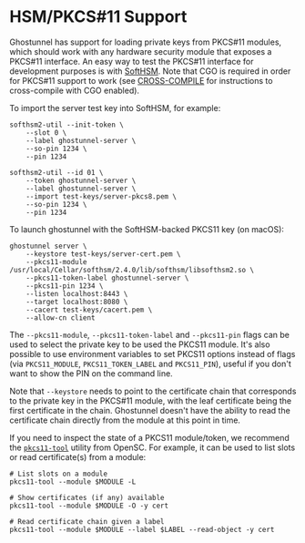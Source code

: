 HSM/PKCS#11 Support
===================

Ghostunnel has support for loading private keys from PKCS#11 modules, which
should work with any hardware security module that exposes a PKCS#11 interface.
An easy way to test the PKCS#11 interface for development purposes is with
[SoftHSM][softhsm]. Note that CGO is required in order for PKCS#11 support to
work (see [CROSS-COMPILE](docs/CROSS-COMPILE.md) for instructions to
cross-compile with CGO enabled).

[softhsm]: https://github.com/opendnssec/SoftHSMv2

To import the server test key into SoftHSM, for example:

    softhsm2-util --init-token \
        --slot 0 \
        --label ghostunnel-server \
        --so-pin 1234 \
        --pin 1234

    softhsm2-util --id 01 \
        --token ghostunnel-server \
        --label ghostunnel-server \
        --import test-keys/server-pkcs8.pem \
        --so-pin 1234 \
        --pin 1234

To launch ghostunnel with the SoftHSM-backed PKCS11 key (on macOS):

    ghostunnel server \
        --keystore test-keys/server-cert.pem \
        --pkcs11-module /usr/local/Cellar/softhsm/2.4.0/lib/softhsm/libsofthsm2.so \
        --pkcs11-token-label ghostunnel-server \
        --pkcs11-pin 1234 \
        --listen localhost:8443 \
        --target localhost:8080 \
        --cacert test-keys/cacert.pem \
        --allow-cn client

The `--pkcs11-module`, `--pkcs11-token-label` and `--pkcs11-pin` flags can be
used to select the private key to be used the PKCS11 module. It's also possible
to use environment variables to set PKCS11 options instead of flags (via
`PKCS11_MODULE`, `PKCS11_TOKEN_LABEL` and `PKCS11_PIN`), useful if you don't
want to show the PIN on the command line.

Note that `--keystore` needs to point to the certificate chain that corresponds
to the private key in the PKCS#11 module, with the leaf certificate being the
first certificate in the chain. Ghostunnel doesn't have the ability to read
the certificate chain directly from the module at this point in time.

If you need to inspect the state of a PKCS11 module/token, we recommend the
[`pkcs11-tool`][pkcs11-tool] utility from OpenSC. For example, it can be used
to list slots or read certificate(s) from a module:

    # List slots on a module
    pkcs11-tool --module $MODULE -L

    # Show certificates (if any) available
    pkcs11-tool --module $MODULE -O -y cert

    # Read certificate chain given a label
    pkcs11-tool --module $MODULE --label $LABEL --read-object -y cert

[pkcs11-tool]: https://github.com/OpenSC/OpenSC/wiki/SmartCardHSM#using-pkcs11-tool
